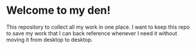 # Welcome to my den!

This repository to collect all my work in one place. I want to keep this repo to save my work that I can back reference whenever I need it without moving it from desktop to desktop.

